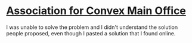 # [Association for Convex Main Office](https://open.kattis.com/problems/convex)

I was unable to solve the problem and I didn't understand the solution people proposed, even though I pasted a solution that I found online.
